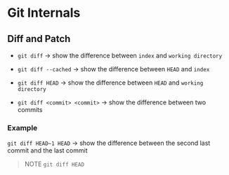 
# Git Internals

## Diff and Patch

- `git diff` $\to$ show the difference between `index` and `working directory`

- `git diff --cached` $\to$ show the difference between `HEAD` and `index`

- `git diff HEAD` $\to$ show the difference between `HEAD` and `working directory`

- `git diff <commit> <commit>` $\to$ show the difference between two commits

### Example

`git diff HEAD~1 HEAD` $\to$ show the difference between the  second last commit and the last commit

> NOTE
> `git diff HEAD`